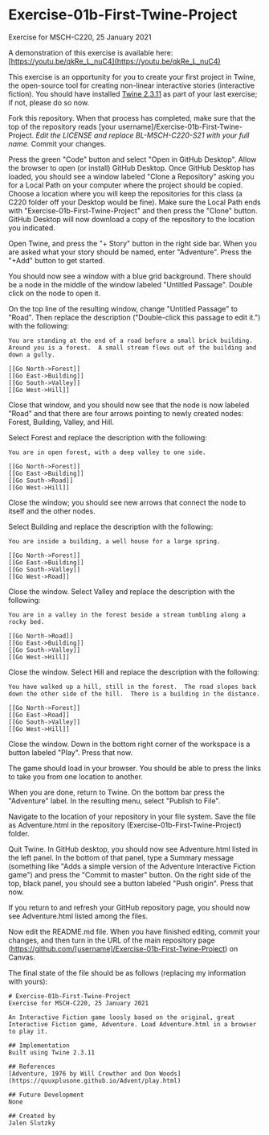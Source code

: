 # Exercise-01b-First-Twine-Project
Exercise for MSCH-C220, 25 January 2021

A demonstration of this exercise is available here: [https://youtu.be/qkRe_L_nuC4](https://youtu.be/qkRe_L_nuC4)

This exercise is an opportunity for you to create your first project in Twine, the open-source tool for creating non-linear interactive stories (interactive fiction). You should have installed [Twine 2.3.11](https://twinery.org/) as part of your last exercise; if not, please do so now.

Fork this repository. When that process has completed, make sure that the top of the repository reads [your username]/Exercise-01b-First-Twine-Project. *Edit the LICENSE and replace BL-MSCH-C220-S21 with your full name.* Commit your changes.

Press the green "Code" button and select "Open in GitHub Desktop". Allow the browser to open (or install) GitHub Desktop. Once GitHub Desktop has loaded, you should see a window labeled "Clone a Repository" asking you for a Local Path on your computer where the project should be copied. Choose a location where you will keep the repositories for this class (a C220 folder off your Desktop would be fine). Make sure the Local Path ends with "Exercise-01b-First-Twine-Project" and then press the "Clone" button. GitHub Desktop will now download a copy of the repository to the location you indicated.

Open Twine, and press the "+ Story" button in the right side bar. When you are asked what your story should be named, enter "Adventure". Press the "+Add" button to get started.

You should now see a window with a blue grid background. There should be a node in the middle of the window labeled "Untitled Passage". Double click on the node to open it.

On the top line of the resulting window, change "Untitled Passage" to "Road". Then replace the description ("Double-click this passage to edit it.") with the following:
```
You are standing at the end of a road before a small brick building. Around you is a forest.  A small stream flows out of the building and down a gully.

[[Go North->Forest]]
[[Go East->Building]]
[[Go South->Valley]]
[[Go West->Hill]]
```

Close that window, and you should now see that the node is now labeled "Road" and that there are four arrows pointing to newly created nodes: Forest, Building, Valley, and Hill.

Select Forest and replace the description with the following:
```
You are in open forest, with a deep valley to one side.

[[Go North->Forest]]
[[Go East->Building]]
[[Go South->Road]]
[[Go West->Hill]]
```

Close the window; you should see new arrows that connect the node to itself and the other nodes.

Select Building and replace the description with the following:
```
You are inside a building, a well house for a large spring.

[[Go North->Forest]]
[[Go East->Building]]
[[Go South->Valley]]
[[Go West->Road]]
```

Close the window. Select Valley and replace the description with the following:
```
You are in a valley in the forest beside a stream tumbling along a rocky bed.

[[Go North->Road]]
[[Go East->Building]]
[[Go South->Valley]]
[[Go West->Hill]]
```

Close the window. Select Hill and replace the description with the following:
```
You have walked up a hill, still in the forest.  The road slopes back
down the other side of the hill.  There is a building in the distance.

[[Go North->Forest]]
[[Go East->Road]]
[[Go South->Valley]]
[[Go West->Hill]]
```

Close the window. Down in the bottom right corner of the workspace is a button labeled "Play". Press that now.

The game should load in your browser. You should be able to press the links to take you from one location to another.

When you are done, return to Twine. On the bottom bar press the "Adventure" label. In the resulting menu, select "Publish to File".

Navigate to the location of your repository in your file system. Save the file as Adventure.html in the repository (Exercise-01b-First-Twine-Project) folder.

Quit Twine. In GitHub desktop, you should now see Adventure.html listed in the left panel. In the bottom of that panel, type a Summary message (something like "Adds a simple version of the Adventure Interactive Fiction game") and press the "Commit to master" button. On the right side of the top, black panel, you should see a button labeled "Push origin". Press that now.

If you return to and refresh your GitHub repository page, you should now see Adventure.html listed among the files.

Now edit the README.md file. When you have finished editing, commit your changes, and then turn in the URL of the main repository page (https://github.com/[username]/Exercise-01b-First-Twine-Project) on Canvas.

The final state of the file should be as follows (replacing my information with yours):
```
# Exercise-01b-First-Twine-Project
Exercise for MSCH-C220, 25 January 2021

An Interactive Fiction game loosly based on the original, great Interactive Fiction game, Adventure. Load Adventure.html in a browser to play it.

## Implementation
Built using Twine 2.3.11

## References
[Adventure, 1976 by Will Crowther and Don Woods](https://quuxplusone.github.io/Advent/play.html)

## Future Development
None

## Created by 
Jalen Slutzky

```

